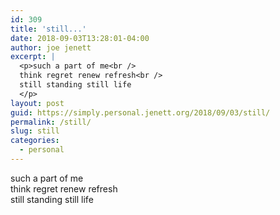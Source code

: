```yaml
---
id: 309
title: 'still...'
date: 2018-09-03T13:28:01-04:00
author: joe jenett
excerpt: |
  <p>such a part of me<br />
  think regret renew refresh<br />
  still standing still life
  </p>
layout: post
guid: https://simply.personal.jenett.org/2018/09/03/still/
permalink: /still/
slug: still
categories:
  - personal
---
```

such a part of me  
think regret renew refresh  
still standing still life